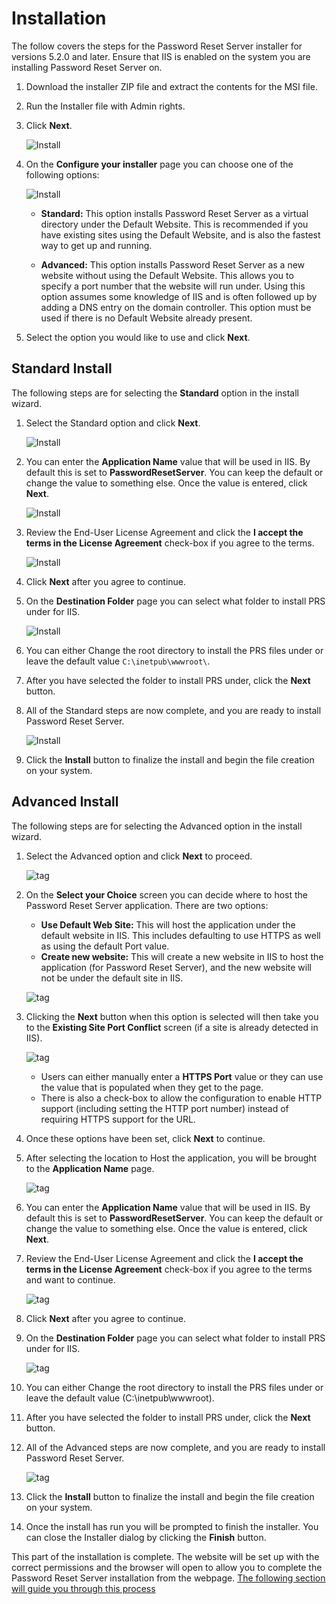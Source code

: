 [title]: # (Installation)
[tags]: # (install)
[priority]: # (108)
# Installation

The follow covers the steps for the Password Reset Server installer for versions 5.2.0 and later.
Ensure that IIS is enabled on the system you are installing Password Reset Server on.

1. Download the installer ZIP file and extract the contents for the MSI file.
1. Run the Installer file with Admin rights.
1. Click __Next__.

   ![Install](images/PrsInstaller_01.png)
1. On the __Configure your installer__ page you can choose one of the following options:

   ![Install](images/PrsInstaller_02.png)

   * __Standard:__ This option installs Password Reset Server as a virtual directory under the Default Website. This is recommended if you have existing sites using the Default Website, and is also the fastest way to get up and running.

   * __Advanced:__ This option installs Password Reset Server as a new website without using the Default Website. This allows you to specify a port number that the website will run under. Using this option assumes some knowledge of IIS and is often followed up by adding a DNS entry on the domain controller. This option must be used if there is no Default Website already present.

1. Select the option you would like to use and click __Next__.

## Standard Install

The following steps are for selecting the __Standard__ option in the install wizard.

1. Select the Standard option and click __Next__.

   ![Install](images/PrsInstaller_02.png)
1. You can enter the __Application Name__ value that will be used in IIS. By default this is set to __PasswordResetServer__. You can keep the default or change the value to something else. Once the value is entered, click __Next__.

   ![Install](images/PrsInstaller_03.png)
1. Review the End-User License Agreement and click the __I accept the terms in the License Agreement__ check-box if you agree to the terms.  

   ![Install](images/PrsInstaller_04.png)
1. Click __Next__ after you agree to continue.

1. On the __Destination Folder__ page you can select what folder to install PRS under for IIS.

   ![Install](images/PrsInstaller_05.png)
1. You can either Change the root directory to install the PRS files under or leave the default value `C:\inetpub\wwwroot\`.
1. After you have selected the folder to install PRS under, click the __Next__ button.  
1. All of the Standard steps are now complete, and you are ready to install Password Reset Server.

   ![Install](images/PrsInstaller_06.png)
1. Click the __Install__ button to finalize the install and begin the file creation on your system.

## Advanced Install

The following steps are for selecting the Advanced option in the install wizard.

1. Select the Advanced option and click __Next__ to proceed.

   ![tag](images/PrsInstaller_02.png)
1. On the __Select your Choice__ screen you can decide where to host the Password Reset Server application. There are two options:

   * __Use Default Web Site:__ This will host the application under the   default website in IIS. This includes defaulting to use HTTPS as well as using the default Port value.
   * __Create new website:__ This will create a new website in IIS to host the application (for Password Reset Server), and the new website will not be under the default site in IIS.

    ![tag](images/PrsInstaller_07.png)
1. Clicking the __Next__ button when this option is selected will then take you to the __Existing Site Port Conflict__ screen (if a site is already detected in IIS).  

   ![tag](images/PrsInstaller_08.png)

   * Users can either manually enter a __HTTPS Port__ value or they can use the value that is populated when they get to the page.
   * There is also a check-box to allow the configuration to enable HTTP support (including setting the HTTP port number) instead of requiring HTTPS support for the URL.

1. Once these options have been set, click __Next__ to continue.
1. After selecting the location to Host the application, you will be brought to the __Application Name__ page.

   ![tag](images/PrsInstaller_03.png)
1. You can enter the __Application Name__ value that will be used in IIS. By default this is set to __PasswordResetServer__. You can keep the default or change the value to something else. Once the value is entered, click __Next__.
1. Review the End-User License Agreement and click the __I accept the terms in the License Agreement__ check-box if you agree to the terms and want to continue.

   ![tag](images/PrsInstaller_04.png)
1. Click __Next__ after you agree to continue.
1. On the __Destination Folder__ page you can select what folder to install PRS under for IIS.

   ![tag](images/PrsInstaller_05.png)
1. You can either Change the root directory to install the PRS files under or leave the default value (C:\inetpub\wwwroot\).
1. After you have selected the folder to install PRS under, click the __Next__ button.
1. All of the Advanced steps are now complete, and you are ready to install Password Reset Server.

   ![tag](images/PrsInstaller_06.png)
1. Click the __Install__ button to finalize the install and begin the file creation on your system.
1. Once the install has run you will be prompted to finish the installer. You can close the Installer dialog by clicking the __Finish__ button.

This part of the installation is complete.  The website will be set up with the correct permissions and the browser will open to allow you to complete the Password Reset Server installation from the webpage. [The following section will guide you through this process](/installation\prs-website\index.md)